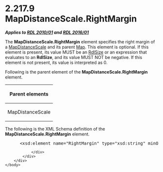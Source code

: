 <html dir="LTR" xmlns:mshelp="http://msdn.microsoft.com/mshelp" xmlns:ddue="http://ddue.schemas.microsoft.com/authoring/2003/5" xmlns:xlink="http://www.w3.org/1999/xlink" xmlns:tool="http://www.microsoft.com/tooltip">
    <head>
        <meta http-equiv="Content-Type" content="text/html; CHARSET=utf-8"></meta>
        <meta name="save" content="history"></meta>
        <title>2.217.9 MapDistanceScale.RightMargin</title>
        <xml>
            <mshelp:toctitle title="2.217.9 MapDistanceScale.RightMargin"></mshelp:toctitle>
            <mshelp:rltitle title="[MS-RDL]: MapDistanceScale.RightMargin"></mshelp:rltitle>
            <mshelp:keyword index="A" term="e79ad89a-3bd6-48e3-a769-db9de380fbb4"></mshelp:keyword>
            <mshelp:attr name="DCSext.ContentType" value="open specification"></mshelp:attr>
            <mshelp:attr name="AssetID" value="e79ad89a-3bd6-48e3-a769-db9de380fbb4"></mshelp:attr>
            <mshelp:attr name="TopicType" value="kbRef"></mshelp:attr>
            <mshelp:attr name="DCSext.Title" value="[MS-RDL]: MapDistanceScale.RightMargin" />
        </xml>
    </head>
    <body>
        <div id="header">
            <h1 class="heading">2.217.9 MapDistanceScale.RightMargin</h1>
        </div>
        <div id="mainSection">
            <div id="mainBody">
                <div id="allHistory" class="saveHistory"></div>
                <div id="sectionSection0" class="section" name="collapseableSection">
                    

<p><b><i>Applies to </i></b><a href="3428e690-a348-4ec7-8a6a-8efb42d2cdee.html"><b><i>RDL 2010/01</i></b></a><b><i>
and </i></b><a href="52ce3983-2bfc-4e72-9359-42aaf5fe4509.html"><b><i>RDL 2016/01</i></b></a></p>

<p>The <b>MapDistanceScale.RightMargin</b> element specifies
the right margin of a <a href="04ab14be-9206-4c63-bc93-d68bb48ed02c.html">MapDistanceScale</a>
and its parent <a href="fd166dd8-6772-4507-b3f6-50a2b7cfd6ac.html">Map</a>.
This element is optional. If this element is present, its value MUST be an <a href="b40c092e-4fe5-4f7b-a0bf-c98df1361c90.html">RdlSize</a> or an expression
that evaluates to an <b>RdlSize</b>, and its value MUST NOT be negative. If
this element is not present, its value is interpreted as 0. </p>

<p>Following is the parent element of the <b>MapDistanceScale.RightMargin</b>
element.</p>

<table>
 <thead>
  <tr>
   <th>
   <p>Parent elements</p>
   </th>
  </tr>
 </thead>
 <tr>
  <td>
  <p>MapDistanceScale</p>
  </td>
 </tr>
</table>

<p>The following is the XML Schema definition of the <b>MapDistanceScale.RightMargin</b>
element.           </p>

<dl>
<dd>
<div><pre> &lt;xsd:element name=&quot;RightMargin&quot; type=&quot;xsd:string&quot; minOccurs=&quot;0&quot; /&gt;
</pre></div>
</dd></dl>


                </div>
            </div>
        </div>
    </body>
</html>